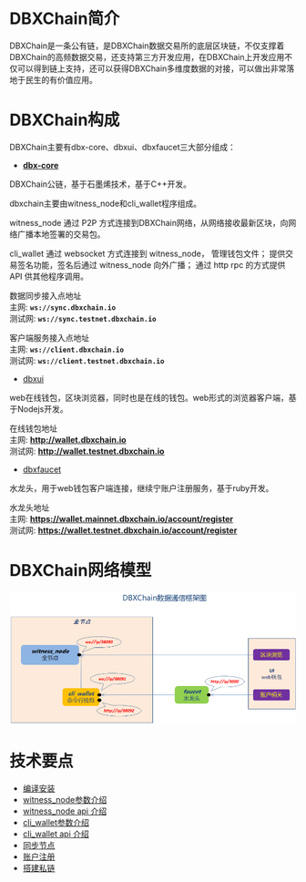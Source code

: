 # DBXChain简介

DBXChain是一条公有链，是DBXChain数据交易所的底层区块链，不仅支撑着DBXChain的高频数据交易，还支持第三方开发应用，在DBXChain上开发应用不仅可以得到链上支持，还可以获得DBXChain多维度数据的对接，可以做出非常落地于民生的有价值应用。

# DBXChain构成

DBXChain主要有dbx-core、dbxui、dbxfaucet三大部分组成：

* [<b>dbx-core</b>](dbxchain_introduction.md)

DBXChain公链，基于石墨烯技术，基于C++开发。

dbxchain主要由witness_node和cli_wallet程序组成。

witness_node 通过 P2P 方式连接到DBXChain网络，从网络接收最新区块，向网络广播本地签署的交易包。

cli_wallet 通过 websocket 方式连接到 witness_node， 管理钱包文件； 提供交易签名功能，签名后通过 witness_node 向外广播； 通过 http rpc 的方式提供 API 供其他程序调用。

数据同步接入点地址 <br>
主网: <b>`ws://sync.dbxchain.io`</b><br>
测试网: <b>`ws://sync.testnet.dbxchain.io`</b>


客户端服务接入点地址 <br>
主网: <b>`ws://client.dbxchain.io`</b><br>
测试网: <b>`ws://client.testnet.dbxchain.io`</b>

* [dbxui](dbxui_introduction.md) 

web在线钱包，区块浏览器，同时也是在线的钱包。web形式的浏览器客户端，基于Nodejs开发。

在线钱包地址 <br>
主网: <b> http://wallet.dbxchain.io</b> <br>
测试网: <b> http://wallet.testnet.dbxchain.io</b>


* [dbxfaucet](dbxfaucet_introduction.md) 

水龙头，用于web钱包客户端连接，继续宁账户注册服务，基于ruby开发。

水龙头地址 <br>
主网: <b> https://wallet.mainnet.dbxchain.io/account/register</b> <br>
测试网: <b> https://wallet.testnet.dbxchain.io/account/register</b>


# DBXChain网络模型
![](dbxchain.png)


# 技术要点
* [编译安装](compile.md)
* [witness_node参数介绍](cmd/witness_node.md)
* [witness_node api 介绍](api/witness_node.md)
* [cli_wallet参数介绍](cmd/cli_wallet.md)
* [cli_wallet api 介绍](api/cli_wallet.md)
* [同步节点](sync.md)
* [账户注册](register.md)
* [搭建私链](private-chain.md)